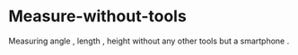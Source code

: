 # Measure-without-tools
Measuring angle , length , height without any other tools but a smartphone . 
